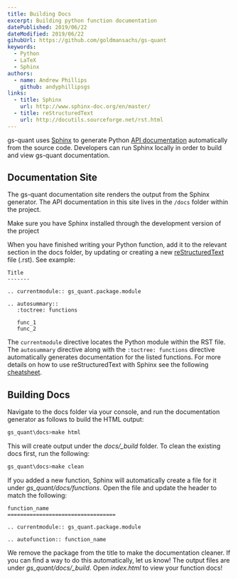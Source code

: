 ```yaml
---
title: Building Docs
excerpt: Building python function documentation
datePublished: 2019/06/22
dateModified: 2019/06/22
gihubUrl: https://github.com/goldmansachs/gs-quant
keywords:
  - Python
  - LaTeX
  - Sphinx
authors:
  - name: Andrew Phillips
    github: andyphillipsgs
links:
  - title: Sphinx
    url: http://www.sphinx-doc.org/en/master/
  - title: reStructuredText
    url: http://docutils.sourceforge.net/rst.html
---
```


gs-quant uses [Sphinx](http://www.sphinx-doc.org/en/master/) to generate Python
[API documentation](/gsquant/api/) automatically from the source code. Developers can
run Sphinx locally in order to build and view gs-quant documentation.

## Documentation Site

The gs-quant documentation site renders the output from the Sphinx generator. The API documentation in this site lives
in the `/docs` folder within the project.

<note>Make sure you have Sphinx installed through the development version of the project</note>

When you have finished writing your Python function, add it to the relevant section in the docs folder, by updating or creating a new [reStructuredText](http://docutils.sourceforge.net/rst.html) file (.rst). See example:

```
Title
-------

.. currentmodule:: gs_quant.package.module

.. autosummary::
   :toctree: functions

   func_1
   func_2
```

The `currentmodule` directive locates the Python module within the RST file. The `autosummary` directive along with
the `:toctree: functions` directive automatically generates documentation for the listed functions. For more details on
how to use reStructuredText with Sphinx see the following
[cheatsheet](https://thomas-cokelaer.info/tutorials/sphinx/rest_syntax.html).

## Building Docs

Navigate to the docs folder via your console, and run the documentation generator as follows to build the HTML output:

```bash
gs_quant\docs>make html
```

This will create output under the _docs/\_build_ folder. To clean the existing docs first, run the following:

```bash
gs_quant\docs>make clean
```

If you added a new function, Sphinx will automatically create a file for it under _gs_quant/docs/functions_. Open the
file and update the header to match the following:

```
function_name
==================================

.. currentmodule:: gs_quant.package.module

.. autofunction:: function_name
```

We remove the package from the title to make the documentation cleaner. If you can find a way to do this automatically,
let us know! The output files are under _gs_quant/docs/\_build_. Open _index.html_ to view your function docs!
